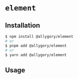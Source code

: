 # `element`

## Installation

```sh
$ npm install @allygory/element
# or
$ pnpm add @allygory/element
# or
$ yarn add @allygory/element
```

## Usage

<!-- View docs [here](https://google.com). -->
